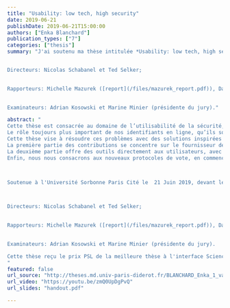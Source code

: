 ```yaml
---
title: "Usability: low tech, high security"
date: 2019-06-21
publishDate: 2019-06-21T15:00:00
authors: ["Enka Blanchard"]
publication_types: ["7"]
categories: ["thesis"]
summary: "J'ai soutenu ma thèse intitulée *Usability: low tech, high security* le 21 juin 2019, devant le jury suivant ([rapport de jury](/files/final_report.pdf)):


Directeurs: Nicolas Schabanel et Ted Selker;

 
Rapporteurs: Michelle Mazurek ([report](/files/mazurek_report.pdf)), David Naccache ([report](/files/naccache_report.pdf)), Peter Y. A. Ryan  ([report](/files/ryan_report.pdf));

 
Examinateurs: Adrian Kosowski et Marine Minier (présidente du jury)."

abstract: "
Cette thèse est consacrée au domaine de l’utilisabilité de la sécurité, en particulier dans le contexte de l’authentification en ligne et du vote vérifiable.
Le rôle toujours plus important de nos identifiants en ligne, qu’ils soient utilisés pour accéder aux réseaux sociaux, aux services bancaires ou aux systèmes de vote, a débouché sur des solutions faisant plus de mal que de bien. Le problème n’est pas juste technique mais a une forte composante psycho-sociale, qui se révèle dans l’usage des mots de passe --- objet central d'étude de cette thèse. Les utilisateurs font quotidiennement face à des compromis, souvent inconscients, entre sécuriser leurs données et dépenser les ressources mentales limitées et déjà trop sollicitées. Des travaux récents ont montré que l'absence de règles communes, les contraintes ad-hoc si fréquentes et les recommandations contradictoires compliquent ce choix, mais ces recherches sont généralement ignorées, victimes d'une probable incompréhension entre chercheurs, développeurs et utilisateurs. 
Cette thèse vise à résoudre ces problèmes avec des solutions inspirées par la cryptographie, la psychologie, ainsi que sept études utilisateurs, afin d'obtenir des outils simplifiés non seulement pour l'utilisateur final mais aussi pour le développeur.
La première partie des contributions se concentre sur le fournisseur de service, avec deux outils permettant d'améliorer l'expérience utilisateur sans effort de sa part. Nous commençons par une étude sur la facilité de transcription de différents types de codes, afin d'obtenir un design réduisant les erreurs tout en augmentant la vitesse de frappe. Nous montrons aussi comment accepter les fautes de frappe dans les mots de passe peut améliorer la sécurité, en offrant un protocole compatible avec les méthodes de hachage standard.
La deuxième partie offre des outils directement aux utilisateurs, avec un gestionnaire de mot de passe mental qui ne nécessite que la mémorisation d'une phrase et d'un code PIN, avec des garanties sur la sécurité des mots de passe si certains sont compromis. Nous proposons aussi une méthode de création de phrase de passe à la fois plus facile et sécurisée, et terminons en montrant empiriquement des failles dans le principal modèle de calcul mental utilisé aujourd'hui dans le domaine.
Enfin, nous nous consacrons aux nouveaux protocoles de vote, en commençant par les difficultés à les faire accepter en pratique. Nous répondons à une demande pour des systèmes non-électroniques en proposant plusieurs implémentations de vote vérifiable en papier, une panoplie de primitives et un protocole de vote pour les très petites élections.



Soutenue à l'Université Sorbonne Paris Cité le  21 Juin 2019, devant le jury suivant ([rapport de jury](/files/final_report.pdf)):



Directeurs: Nicolas Schabanel et Ted Selker;

 
Rapporteurs: Michelle Mazurek ([report](/files/mazurek_report.pdf)), David Naccache ([report](/files/naccache_report.pdf)), Peter Y. A. Ryan  ([report](/files/ryan_report.pdf));

 
Examinateurs: Adrian Kosowski et Marine Minier (présidente du jury).

Cette thèse reçu le prix PSL de la meilleure thèse à l'interface Sciences-Humanités. [Voici](https://www.youtube.com/watch?v=1t_p80nIkho) une vidéo de la courte présentation.
"
featured: false
url_source: "http://theses.md.univ-paris-diderot.fr/BLANCHARD_Enka_1_va_20190621.pdf"
url_video: "https://youtu.be/zmQ0UpDgPvQ"
url_slides: "handout.pdf"

---
```


